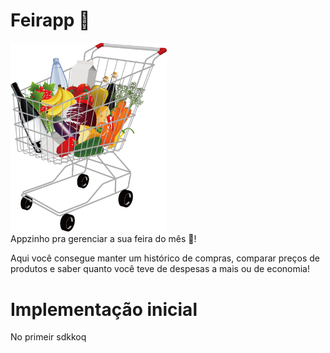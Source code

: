 # Feirapp 🛒

<img src="./Shopping-Cart-PNG.png" width="250" margin="20"/><br>
Appzinho pra gerenciar a sua feira do mês 🛒!

Aqui você consegue manter um histórico de compras, comparar preços de produtos e saber quanto você teve de despesas a mais ou de economia!

# Implementação inicial
No primeir sdkkoq